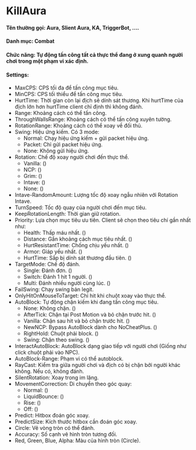 # KillAura

#### Tên thường gọi: Aura, Slient Aura, KA, TriggerBot, ....
#### Danh mục: Combat
#### Chức năng: Tự động tấn công tất cả thực thể đang ở xung quanh người chơi trong một phạm vi xác định.
#### Settings: 
- MaxCPS: CPS tối đa để tấn công mục tiêu.
- MinCPS: CPS tối thiểu để tấn công mục tiêu.
- HurtTime: Thời gian còn lại địch sẽ dính sát thương. Khi hurtTime của địch lớn hơn hurtTime client chỉ định thì không đánh.
- Range: Khoảng cách có thể tấn công.
- ThroughWallsRange: Khoảng cách có thể tấn công xuyên tường.
- RotationRange: Khoảng cách có thể xoay về đối thủ.
- Swing: Hiệu ứng kiếm. Có 3 mode:
  + Normal: Chạy hiệu ứng kiếm + gửi packet hiệu ứng.
  + Packet: Chỉ gửi packet hiệu ứng.
  + None: Không gửi hiệu ứng.
- Rotation: Chế độ xoay người chơi đến thực thể.
  + Vanilla: ()
  + NCP: ()
  + Grim: ()
  + Intave: ()
  + None: ()
- Intave-RandomAmount: Lượng tốc độ xoay ngẫu nhiên với Rotation Intave.
- TurnSpeed: Tốc độ quay của người chơi đến mục tiêu.
- KeepRotationLength: Thời gian giữ rotation.
- Priority: Lựa chọn mục tiêu ưu tiên. Client sẽ chọn theo tiêu chí gần nhất như:
  + Health: Thấp máu nhất. ()
  + Distance: Gần khoảng cách mục tiêu nhất. ()
  + HurtResistantTime: Chống chịu yếu nhất. ()
  + Armor: Giáp yếu nhất. ()
  + HurtTime: Sắp bị dính sát thương đầu tiên. ()
- TargetMode: Chế độ đánh.
  + Single: Đánh đơn. ()
  + Switch: Đánh 1 hit 1 người. ()
  + Multi: Đánh nhiều người cùng lúc. ()
- FailSwing: Chạy swing bản legit.
- OnlyHitOnMouseToTarget: Chỉ hit khi chuột xoay vào thực thể.
- AutoBlock: Tự động chặn kiếm khi đang tấn công mục tiêu.
  + None: Không chặn. ()
  + AfterTick: Chặn tại Post Motion và bỏ chặn trước hit. ()
  + Vanilla: Chặn sau hit và bỏ chặn trước hit. ()
  + NewNCP: Bypass AutoBlock dành cho NoCheatPlus. ()
  + RightHold: Chuột phải block. ()
  + Swing: Chặn theo swing. ()
- InteractAutoBlock: AutoBlock dạng giao tiếp với người chơi (Giống như click chuột phải vào NPC).
- AutoBlock-Range: Phạm vi có thể autoblock.
- RayCast: Kiểm tra giữa người chơi và địch có bị chặn bởi người khác không. Nếu có, không đánh.
- SilentRotation: Xoay trong im lặng.
- MovementCorrection: Di chuyển theo góc quay:  
  + Normal: ()
  + LiquidBounce: ()
  + Rise: ()
  + Off: ()
- Predict: Hitbox đoán góc xoay.
- PredictSize: Kích thước hitbox cần đoán góc xoay.
- Circle: Vẽ vòng tròn có thể đánh.
- Accuracy: Số cạnh vẽ hình tròn tương đối.
- Red, Green, Blue, Alpha: Màu của hình tròn (Circle).
